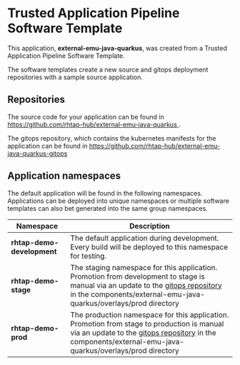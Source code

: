 # Trusted Application Pipeline Software Template

This application, **external-emu-java-quarkus**, was created from a Trusted Application Pipeline Software Template.

The software templates create a new source and gitops deployment repositories with a sample source application. 

## Repositories

The source code for your application can be found in [https://github.com/rhtap-hub/external-emu-java-quarkus ](https://github.com/rhtap-hub/external-emu-java-quarkus ).
 
The gitops repository, which contains the kubernetes manifests for the application can be found in 
[https://github.com/rhtap-hub/external-emu-java-quarkus-gitops ](https://github.com/rhtap-hub/external-emu-java-quarkus-gitops ) 

## Application namespaces 

The default application will be found in the following namespaces. Applications can be deployed into unique namespaces or multiple software templates can also bet generated into the same group namespaces.  

|  Namespace   |  Description   |  
| -------- | -------- |   
| **rhtap-demo-development** | The default application during development. Every build will be deployed to this namespace for testing. | 
| **rhtap-demo-stage** | The staging namespace for this application. Promotion from development to stage is manual via an update to the [gitops repository](https://github.com/rhtap-hub/external-emu-java-quarkus-gitops ) in the components/external-emu-java-quarkus/overlays/prod directory |  
| **rhtap-demo-prod** | The production namespace for this application. Promotion from stage to production is manual via an update to the [gitops repository](https://github.com/rhtap-hub/external-emu-java-quarkus-gitops ) in the components/external-emu-java-quarkus/overlays/prod directory | 